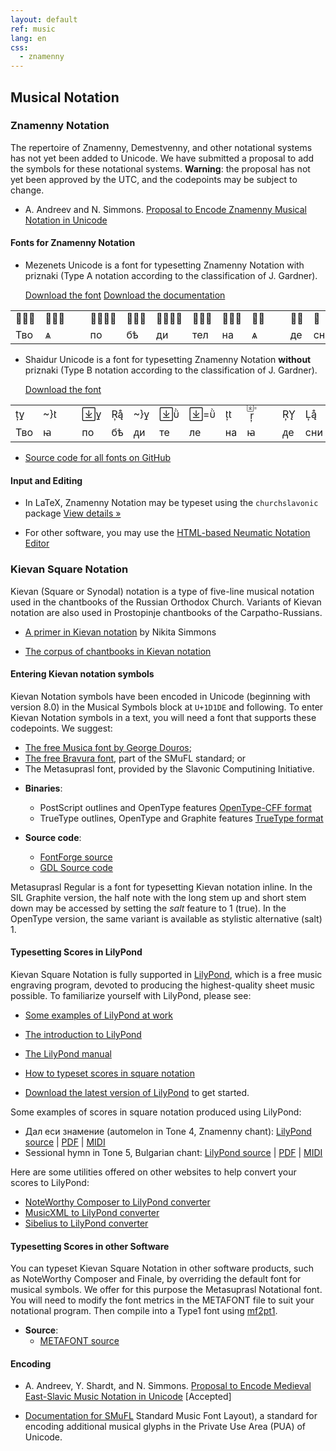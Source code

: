 ```yaml
---
layout: default
ref: music
lang: en
css: 
  - znamenny
---
```


## Musical Notation

### Znamenny Notation

The repertoire of Znamenny, Demestvenny, and other notational systems has not yet been
added to Unicode. We have submitted a proposal to add the symbols for these notational
systems. **Warning**: the proposal has not yet been approved by the UTC, and the
codepoints may be subject to change.

* A. Andreev and N. Simmons.
[Proposal to Encode Znamenny Musical Notation in Unicode](https://www.ponomar.net/files/palaeoslavic.pdf)

#### Fonts for Znamenny Notation

* Mezenets Unicode is a font for typesetting Znamenny Notation with priznaki
 (Type A notation according to the classification of J. Gardner).

  [Download the font](https://www.ponomar.net/files/MezenetsUnicode.zip)
  [Download the documentation](https://www.ponomar.net/files/fonts-znam.pdf)

<div class="sample" contenteditable="true">
	<table align="center">
	<tr><td class="neume">𜽰𜽂𜼅</td>
	<td class="neume">𜽐𜼱𜼆</td>
	<td class="neume">&nbsp;&nbsp;</td>
	<td class="neume">𜽐𜽂𜼰𜼅</td>
	<td class="neume">𜽝𜽁𜼄</td>
	<td class="neume">𜽐𜽂𜼰𜼅</td>
	<td class="neume">𜽖𜽂𜼢</td>
	<td class="neume">𜽗𜽂𜼢</td>
	<td class="neume">𜽲𜼆</td>
	<td class="text">&nbsp;&nbsp;</td>
	<td class="neume">𜽯𜼅</td>
	<td class="neume">𜽟</td><td class="neume">𜾆𜽂𜼰𜼅</td>
	</tr>
	<tr><td class="text">Тво</td>
	<td class="text">ѧ</td>
	<td class="text">&nbsp;&nbsp;</td>
	<td class="text">по</td>
	<td class="text">бѣ</td>
	<td class="text">ди</td>
	<td class="text">тел</td>
	<td class="text">на</td>
	<td class="text">ѧ</td>
	<td class="text">&nbsp;&nbsp;</td>
	<td class="text">де</td>
	<td class="text">сни</td>
	<td class="text">ца</td></tr>
	</table>
</div>

* Shaidur Unicode is a font for typesetting Znamenny Notation <b>without</b> priznaki
 (Type B notation according to the classification of J. Gardner).

  [Download the font](https://www.ponomar.net/files/ShaidurUnicode.zip)

<div class="sample" contenteditable="true">
	<table align="center">
	<tr><td class="neumeB"></td><td class="neumeB"></td><td class="neumeB">&nbsp;&nbsp;</td><td class="neumeB"></td><td class="neumeB"></td><td class="neumeB"></td><td class="neumeB"></td><td class="neumeB"></td><td class="neumeB"></td><td class="neumeB"><ruby><rt></rt></ruby></td><td class="neumeB">&nbsp;&nbsp;</td><td class="neumeB"></td><td class="neumeB"></td><td class="neumeB"></td>
	</tr><tr>
	<td class="text">Тво</td><td class="text">ꙗ</td><td  class="text">&nbsp;&nbsp;</td><td class="text">по</td><td class="text">бѣ</td><td class="text">ᲁи</td><td class="text">те</td><td class="text">ле</td><td class="text">на</td><td class="text">ꙗ</td><td class="text">&nbsp;&nbsp;</td><td class="text">ᲁе</td><td class="text">сни</td><td class="text">ца</td></tr>
	</table>
</div>

* [Source code for all fonts on GitHub](https://github.com/slavonic/fonts-znam/)

#### Input and Editing

* In LaTeX, Znamenny Notation may be typeset using the `churchslavonic` package 
[View details&nbsp;»](/users.html) 

* For other software, you may use the [HTML-based Neumatic Notation
Editor](https://www.ponomar.net/znamenny/hookup2.html)

### Kievan Square Notation

Kievan (Square or Synodal) notation is a type of five-line musical notation
used in the chantbooks of the Russian Orthodox Church. Variants of Kievan
notation are also used in Prostopinje chantbooks of the Carpatho-Russians.

* [A primer in Kievan notation](http://www.synaxis.info/psalom/research/simmons/Kievan_notation.pdf)
by Nikita Simmons

* [The corpus of chantbooks in Kievan notation](http://seminaria.ru/raritet/quadsborn.htm)

#### Entering Kievan notation symbols

Kievan Notation symbols have been encoded in Unicode (beginning with version 8.0)
in the Musical Symbols block at `U+1D1DE` and following. To enter Kievan Notation
symbols in a text, you will need a font that supports these codepoints. We suggest:

* [The free Musica font by George Douros](http://users.teilar.gr/~g1951d/);
* [The free Bravura font](http://www.smufl.org/fonts/), part of the SMuFL standard; or
* The Metasuprasl font, provided by the Slavonic Computining Initiative.

- **Binaries**:
	+	PostScript outlines and OpenType features [OpenType-CFF format](https://www.ponomar.net/files/Metasuprasl-Regular.otf)
	+	TrueType outlines, OpenType and Graphite features [TrueType format](https://www.ponomar.net/files/Metasuprasl-SIL.ttf)

- **Source code**:
  + [FontForge source](https://www.ponomar.net/files/Metasuprasl-Regular.sfd)
  + [GDL Source code](https://www.ponomar.net/files/Metasuprasl-Regular.gdl)

Metasuprasl Regular is a font for typesetting Kievan notation inline.
In the SIL Graphite version, the half note with the 
long stem up and short stem down may be accessed by setting the _salt_ feature to 1 (true).
In the OpenType version, the same variant is available as stylistic alternative (salt) 1.

#### Typesetting Scores in LilyPond

Kievan Square Notation is fully supported in [LilyPond](http://www.lilypond.org/),
which is a free music engraving program, devoted to producing the highest-quality sheet music 
possible. To familiarize yourself with LilyPond, please see:

* [Some examples of LilyPond at work](http://www.lilypond.org/examples.html)

* [The introduction to LilyPond](http://www.lilypond.org/text-input.html)

* [The LilyPond manual](http://www.lilypond.org/manuals.html)

* [How to typeset scores in square notation](http://www.lilypond.org/doc/v2.18/Documentation/notation/typesetting-kievan-square-notation)

* [Download the latest version of LilyPond](http://www.lilypond.org/download.html) to get started.

Some examples of scores in square notation produced using LilyPond:

* Дал еси знамение (automelon in Tone 4, Znamenny chant): 
  [LilyPond source](https://www.ponomar.net/files/dalesi.ly) |
  [PDF](https://www.ponomar.net/files/dalesi.pdf) |
  [MIDI](https://www.ponomar.net/files/dalesi.midi)
* Sessional hymn in Tone 5, Bulgarian chant: 
  [LilyPond source](https://www.ponomar.net/files/sessional5.ly) |
  [PDF](https://www.ponomar.net/files/sessional5.pdf) |
  [MIDI](https://www.ponomar.net/files/sessional5.midi)

Here are some utilities offered on other websites to help convert 
your scores to LilyPond:

* [NoteWorthy Composer to LilyPond converter](http://nwc2ly.sourceforge.net/)
* [MusicXML to LilyPond converter](http://www.nongnu.org/xml2ly/)
* [Sibelius to LilyPond converter](http://sib2ly.sourceforge.net/)

#### Typesetting Scores in other Software

You can typeset Kievan Square Notation in other software products, such as
NoteWorthy Composer and Finale, by overriding the default font for musical symbols.
We offer for this purpose the Metasuprasl Notational font. You will need to
modify the font metrics in the METAFONT file to suit your notational program.
Then compile into a Type1 font using [mf2pt1](http://www.ctan.org/pkg/mf2pt1).

- **Source**:
  + [METAFONT source](https://www.ponomar.net/files/metasuprasl.mf)

#### Encoding

* A. Andreev, Y. Shardt, and N. Simmons.
[Proposal to Encode Medieval East-Slavic Music Notation in Unicode](https://www.ponomar.net/files/kievan.pdf) [Accepted]

* [Documentation for SMuFL](https://w3c.github.io/smufl/gitbook/)
Standard Music Font Layout), a standard for encoding additional musical glyphs
in the Private Use Area (PUA) of Unicode.

